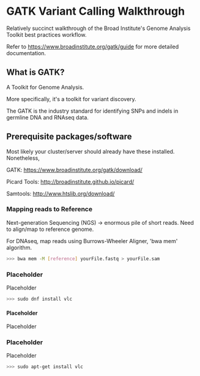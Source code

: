 # GATK Variant Calling Walkthrough

Relatively succinct walkthrough of the Broad Institute's Genome Analysis Toolkit best practices workflow.

Refer to  https://www.broadinstitute.org/gatk/guide for more detailed documentation.

## What is GATK?

A Toolkit for Genome Analysis.

More specifically, it's a toolkit for variant discovery.

The GATK is the industry standard for identifying SNPs and indels in germline DNA and RNAseq data.

## Prerequisite packages/software
Most likely your cluster/server should already have these installed. Nonetheless,

GATK: https://www.broadinstitute.org/gatk/download/

Picard Tools: http://broadinstitute.github.io/picard/

Samtools: http://www.htslib.org/download/


### Mapping reads to Reference

Next-generation Sequencing (NGS) -> enormous pile of short reads. Need to align/map to reference genome. 

For DNAseq, map reads using Burrows-Wheeler Aligner, 'bwa mem' algorithm. 
```bash
>>> bwa mem -M [reference] yourFile.fastq > yourFile.sam
```

### Placeholder

Placeholder

```bash
>>> sudo dnf install vlc
```
#### Placeholder

Placeholder

### Placeholder

Placeholder

```bash
>>> sudo apt-get install vlc
```
